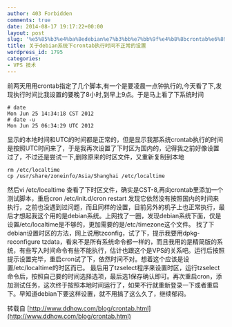 ```yaml
---
author: 403 Forbidden
comments: true
date: 2014-08-17 19:17:22+00:00
layout: post
slug: '%e5%85%b3%e4%ba%8edebian%e7%b3%bb%e7%bb%9f%e4%b8%8bcrontab%e6%89%a7%e8%a1%8c%e6%97%b6%e9%97%b4%e4%b8%8d%e6%ad%a3%e5%b8%b8%e7%9a%84%e8%ae%be%e7%bd%ae'
title: 关于debian系统下crontab执行时间不正常的设置
wordpress_id: 1795
categories:
- VPS 技术
---
```

前两天用用crontab指定了几个脚本,有一个是要凌晨一点钟执行的,今天看了下,发现执行时间比我设置的要晚了8小时,到早上9点。于是马上看了下系统时间
```
# date
Mon Jun 25 14:34:18 CST 2012
# date -u
Mon Jun 25 06:34:29 UTC 2012
```

显示的本地时间和UTC的时间都是正常的，但是显示我那系统crontab执行的时间是按照UTC时间来了，于是我再次设置了下时区为国内的，记得我之前好像设置过了，不过还是尝试一下,删除原来的时区文件，又重新复制到本地
```shell
rm /etc/localtime
cp /usr/share/zoneinfo/Asia/Shanghai /etc/localtime
```

然后vi /etc/localtime 查看了下时区文件，确实是CST-8,再向crontab里添加一个测试脚本，重启cron
/etc/init.d/cron restart
发现它依然没有按照国内的时间来执行，之前也没遇到过问题，而且同样的设置，目前另外的机子上也正常执行，最后才想起我这个用的是debian系统。上网找了一圈，发现debian系统下面，仅是设置/etc/localtime是不够的，更加需要的是/etc/timezone这个文件。
找了下debian设置时区的方法，网上说用tzconfig，试了下，提示我要用dpkg-reconfigure tzdata，看来不是所有系统命令都一样的，而且我用的是精简版的系统，有些写入时间命令有些不能执行，估计也跟这个是VPS的关系吧。运行后按照提示设置完毕，重启cron试了下，依然时间不对。想着这个应该是设置/etc/localtime的时区而已。
最后用了tzselect程序来设置时区，运行tzselect命令后，按照自己要的时间选择选项，最后选1保存确认即可。再次重启cron，添加测试任务，这次终于按照本地时间运行了，如果不行就重新登录一下或者重启下。早知道debian下要这样设置，就不用搞了这么久了，继续郁闷。

转载自 [http://www.ddhow.com/blog/crontab.html](http://www.ddhow.com/blog/crontab.html)
